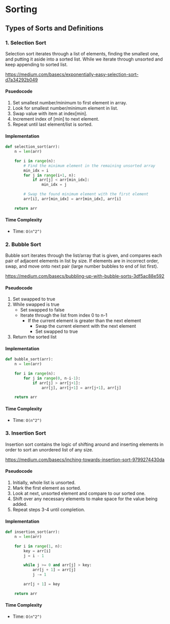 # Sorting

## Types of Sorts and Definitions

### 1. Selection Sort
Selection sort iterates through a list of elements, finding the smallest one, and putting it aside into a sorted list. While we iterate through unsorted and keep appending to sorted list.

https://medium.com/basecs/exponentially-easy-selection-sort-d7a34292b049

#### Psuedocode
1. Set smallest number/minimum to first element in array.
2. Look for smallest number/minimum element in list.
3. Swap value with item at index[min].
4. Increment index of [min] to next element.
5. Repeat until last element/list is sorted.

#### Implementation
```python
def selection_sort(arr):
    n = len(arr)
    
    for i in range(n):
        # Find the minimum element in the remaining unsorted array
        min_idx = i
        for j in range(i+1, n):
            if arr[j] < arr[min_idx]:
                min_idx = j
        
        # Swap the found minimum element with the first element
        arr[i], arr[min_idx] = arr[min_idx], arr[i]
    
    return arr
```

#### Time Complexity
- Time: `O(n^2^)`

### 2. Bubble Sort
Bubble sort iterates through the list/array that is given, and compares each pair of adjacent elements in list by size. If elements are in incorrect order, swap, and move onto next pair (large number bubbles to end of list first).

https://medium.com/basecs/bubbling-up-with-bubble-sorts-3df5ac88e592

#### Pseudocode
1. Set swapped to true
2. While swapped is true
    - Set swapped to false
    - Iterate through the list from index 0 to n-1
        - If the current element is greater than the next element
            - Swap the current element with the next element
            - Set swapped to true
3. Return the sorted list

#### Implementation
```python
def bubble_sort(arr):
    n = len(arr)
    
    for i in range(n):
        for j in range(0, n-i-1):
            if arr[j] > arr[j+1]:
                arr[j], arr[j+1] = arr[j+1], arr[j]
    
    return arr
```

#### Time Complexity
- Time: `O(n^2^)`

### 3. Insertion Sort
Insertion sort contains the logic of shifting around and inserting elements in order to sort an unordered list of any size.

https://medium.com/basecs/inching-towards-insertion-sort-9799274430da

#### Pseudocode
1. Initially, whole list is unsorted.
2. Mark the first element as sorted.
3. Look at next, unsorted element and compare to our sorted one.
4. Shift over any necessary elements to make space for the value being added.
5. Repeat steps 3-4 until completion.

#### Implementation
```python
def insertion_sort(arr):
    n = len(arr)
    
    for i in range(1, n):
        key = arr[i]
        j = i - 1
        
        while j >= 0 and arr[j] > key:
            arr[j + 1] = arr[j]
            j -= 1
        
        arr[j + 1] = key
    
    return arr
```

#### Time Complexity
- Time: `O(n^2^)`
